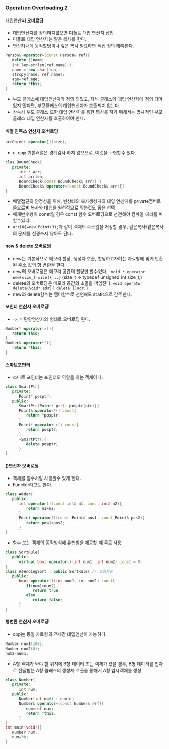 ### Operation Overloading 2

#### 대입연산자 오버로딩
- 대입연산자를 정의하지않으면 디폴트 대입 연산자 삽입
- 디폴트 대입 연산자는 얕은 복사를 한다.
- 연산자내에 동적할당이나 깊은 복사 필요하면 직접 정의 해야한다.
```cpp
Person& operator=(const Person& ref){
   delete []name;
   int len=strlen(ref.name)+1;
   name = new char[len];
   strcpy(name, ref.name);
   age=ref.age;
   return *this;
}
```
- 부모 클래스에 대입연산자가 정의 되있고, 자식 클래스의 대입 연산자에 정의 되어있지 않다면, 부모클래스의 대입연산자가 호출되지 않는다.
- 상속시 부모 클래스 또한 대입 연산자를 통한 복사를 하기 위해서는 명시적인 부모 클래스 대입 연산자를 호출하여야 한다.

#### 배열 인덱스 연산자 오버로딩
```cpp
arrObject.operator[](size);
```
- c, cpp 기본배열은 경계검사 하지 않으므로, 이것을 구현할수 있다.
```cpp
clas BoundCheck{
   private:
      int * arr;
      int arrlen;
      BoundCheck(const BoundCheck& arr){ }
      BoundChcek& operator=(const BoundCheck& arr){}
}
```
- 배열접근의 안정성을 위해, 빈상태의 복사생성자와 대입 연산자를 private멤버로 둠으로써 복사와 대입을 원천적으로 막는것도 좋은 선택
- 매개변수형이 const일 경우 const 함수 오버로딩으로 선언해야 컴파일 에러를 피할수있다.
- `arr[0]=new Point(3);`과 같이 객체의 주소갑을 저장할 경우, 깊은복사/얕은복사의 문제를 신경쓰지 않아도 된다.

#### new & delete 오버로딩
- new는 기본적으로 메모리 할당, 생성자 호출, 할당하고자하는 자료형에 맞게 반환된 주소 값의 형 변환을 한다.
- new의 오버로딩은 메모리 공간의 할당만 할수있다. ` void * operator new(size_t size){...}` (size_t => typedef unsigned int size_t;)
- delete의 오버로딩은 메모리 공간의 소멸을 책임진다. `void operator delete(void* adr){ delete []adr;}`
- new와 delete함수는 멤버함수로 선언해도 static으로 간주한다.

#### 포인터 연산자 오버로딩
- `->`, `*` 단항연산자의 형태로 오버로딩 된다.
```cpp
Number* operator->(){
   return this;
}
Number& operator*(){
   return *this;
}
```
#### 스마트포인터
- 스마트 포인터는 포인터의 역할을 하는 객체이다.
```cpp
class SmartPtr{
   private:
      Point* posptr;
   public:
      SmartPtr(Point* ptr): posptr(ptr){}
      Point& operator*() const{
         return *posptr;
      }
      Point* operator->() const{
         return posptr;
      }
      ~SmartPtr(){
         delete posptr;
      }
}
```

#### ()연산자 오버로딩
- 객체를 함수처럼 사용할수 있게 한다.
- Functor라고도 한다.
```cpp
class Adder{
   public:
      int operator()(const int& n1, const int& n2){
         return n1+n2;
      }
      Point operator()(const Point& pos1, const Point& pos2){
         return pos1+pos2;
      }
}
```
- 함수 또는 객체의 동작방식에 유연함을 제공할 떄 주로 사용
```cpp
class SortRule{
   public:
      virtual bool operator()(int num1, int num2) const = 0;
}
class AsendingSort : public SortRule{ // 오름차순
   public:
      bool operator()(int num1, int num2) const{
         if(num1>num2)
            return true;
         else
            return false;
      }
}
```

#### 형변환 연산자 오버로딩
- cpp는 동일 자료형의 객체간 대입연산이 가능하다.
```cpp
Number num1(100);
Number num2(0);
num2=num1;
```
- A형 객체가 와야 할 위치에 B형 데이터 또는 객체가 왔을 경우, B형 데이터를 인자로 전달받는 A형 클래스의 생성자 호출을 통해서 A형 임시객체를 생성
```cpp
class Number{
   private:
      int num;
   public:
      Number(int n=0) : num(n)
      Number& operator=(const Number& ref){
         num=ref.num;
         return *this;
      }
}
int main(void){}
   Number num;
   num=30;
}
```

